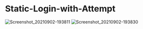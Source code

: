 # Static-Login-with-Attempt
![Screenshot_20210902-193811](https://user-images.githubusercontent.com/86973880/131859142-45564ef5-c2d8-4e4c-a7ee-8e585df512ff.jpg)
![Screenshot_20210902-193830](https://user-images.githubusercontent.com/86973880/131859146-21d86dc4-9f5f-4f92-bdcd-4c7e78fe0b34.jpg)
